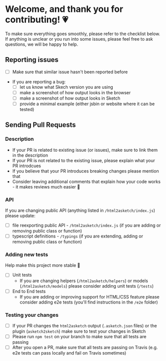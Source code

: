 # Welcome, and thank you for contributing! 💗

To make sure everything goes smoothly, please refer to the checklist below.
If anything is unclear or you run into some issues, please feel free to ask questions, we will be happy to help.

## Reporting issues

- [ ] Make sure that similar issue hasn't been reported before
- If you are reporting a bug:
  - [ ] let us know what Skech version you are using
  - [ ] make a screenshot of how output looks in the browser
  - [ ] make a screenshot of how output looks in Sketch
  - [ ] provide a minimal example (either jsbin or website where it can be tested)

## Sending Pull Requests

### Description

- If your PR is related to existing issue (or issues), make sure to link them in the description
- If your PR is not related to the existing issue, please explain what your PR introdcues
- If you believe that your PR introduces breaking changes please mention that
- Consider leaving additional comments that explain how your code works - it makes reviews much easier 🚀

### API

If you are changing public API (anything listed in `/html2asketch/index.js`) please update:

- [ ] file reexporting public API - `/html2asketch/index.js` (if you are adding or removing public class or function)
- [ ] typescript definitions - `/typings` (if you are extending, adding or removing public class or function)

### Adding new tests

Help make this project more stable 💪

- [ ] Unit tests
   - If you are changing helpers (`/html2asketch/helpers`) or models (`/html2asketch/models`) please consider adding unit tests (`/tests`)
- [ ] End to End tests
   - If you are adding or improving support for HTML/CSS feature please consider adding e2e tests (you'll find instructions in the `/e2e` folder)

### Testing your changes

- [ ] If your PR changes the `html2asketch` output (`.asketch.json` files) or the plugin (`asketch2sketch`) make sure to test your changes in Sketch
- [ ] Please run `npm test` on your branch to make sure that all tests are passing
- [ ] After you open a PR, make sure that all tests are passing on Travis (e.g. e2e tests can pass locally and fail on Travis sometimes)
